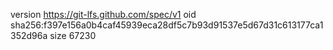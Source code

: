 version https://git-lfs.github.com/spec/v1
oid sha256:f397e156a0b4caf45939eca28df5c7b93d91537e5d67d31c613177ca1352d96a
size 67230
